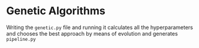 # Genetic Algorithms

Writing the `genetic.py` file and running it calculates all the hyperparameters and chooses the best approach by means of evolution and generates `pipeline.py`
